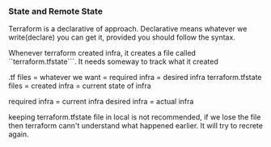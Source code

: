 ### State and Remote State
Terraform is a declarative of approach. Declarative means whatever we write(declare) you can get it, provided you should follow the syntax.

Whenever terraform created infra, it creates a file called ``terraform.tfstate```. It needs someway to track what it created

.tf files = whatever we want = required infra = desired infra
terraform.tfstate files = created infra = current state of infra

required infra = current infra
desired infra = actual infra

keeping terraform.tfstate file in local is not recommended, if we lose the file then terraform cann't understand what happened earlier. It will try to recrete again.